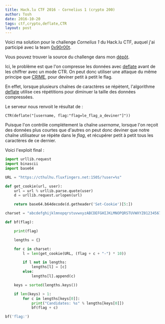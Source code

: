 ```yaml
---
title: Hack.lu CTF 2016 - Cornelius 1 (crypto 200)
author: Tosh
date: 2016-10-20
tags: ctf,crypto,deflate,CTR
layout: post
---
```


Voici ma solution pour le challenge *Cornelius 1* du Hack.lu CTF, auquel j'ai participé avec la team [0x90r00t](https://0x90r00t.com).

Vous pouvez trouver la source du challenge dans mon [dépôt](https://repo.t0x0sh.org/ctf/2016/hacklu/cornelius-1.rb.txt).

Ici, le problème est que l'on compresse les données avec [deflate](https://fr.wikipedia.org/wiki/Deflate) avant de les chiffrer avec un mode CTR. On peut donc utiliser une attaque du même principe que [CRIME](https://en.wikipedia.org/wiki/CRIME), pour deviner petit à petit le flag.

En effet, lorsque plusieurs chaînes de caractères se répètent, l'algorithme [deflate](https://fr.wikipedia.org/wiki/Deflate) utilise ces répétitions pour diminuer la taille des données compressées.

Le serveur nous renvoit le résultat de :

```
CTR(deflate("[username, flag:"flag=le_flag_a_deviner"]"))
```

Puisque l'on contrôle complétement la chaîne *username*, lorsque l'on reçoit des données plus courtes que d'autres on peut donc deviner que notre chaîne utilisateur se répète dans le *flag*, et récupérer petit à petit tous les caractères de ce dernier.


Voici l'exploit final :

```python
import urllib.request
import binascii
import base64

URL = "https://cthulhu.fluxfingers.net:1505/?user=%s"

def get_cookie(url, user):
    url = url % urllib.parse.quote(user)
    d = urllib.request.urlopen(url)

    return base64.b64decode(d.getheader('Set-Cookie')[5:])

charset = "abcdefghijklmnopqrstuvwxyzABCDEFGHIJKLMNOPQRSTUVWXYZ0123456789_:{}"

def bf(flag):

    print(flag)

    lengths = {}

    for c in charset:
        l = len(get_cookie(URL, (flag + c + "-") * 10))

        if l not in lengths:
            lengths[l] = [c]
        else:
            lengths[l].append(c)

    keys = sorted(lengths.keys())

    if len(keys) > 1:
        for c in lengths[keys[0]]:
            print("Candidates: %s" % lengths[keys[0]])
            bf(flag + c)

bf('flag:')
```
